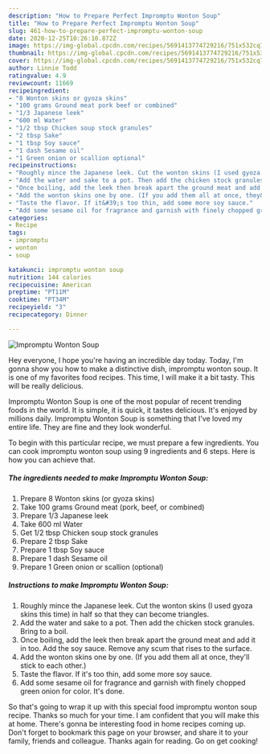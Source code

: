 ```yaml
---
description: "How to Prepare Perfect Impromptu Wonton Soup"
title: "How to Prepare Perfect Impromptu Wonton Soup"
slug: 461-how-to-prepare-perfect-impromptu-wonton-soup
date: 2020-12-25T10:26:10.872Z
image: https://img-global.cpcdn.com/recipes/5691413774729216/751x532cq70/impromptu-wonton-soup-recipe-main-photo.jpg
thumbnail: https://img-global.cpcdn.com/recipes/5691413774729216/751x532cq70/impromptu-wonton-soup-recipe-main-photo.jpg
cover: https://img-global.cpcdn.com/recipes/5691413774729216/751x532cq70/impromptu-wonton-soup-recipe-main-photo.jpg
author: Linnie Todd
ratingvalue: 4.9
reviewcount: 11669
recipeingredient:
- "8 Wonton skins or gyoza skins"
- "100 grams Ground meat pork beef or combined"
- "1/3 Japanese leek"
- "600 ml Water"
- "1/2 tbsp Chicken soup stock granules"
- "2 tbsp Sake"
- "1 tbsp Soy sauce"
- "1 dash Sesame oil"
- "1 Green onion or scallion optional"
recipeinstructions:
- "Roughly mince the Japanese leek. Cut the wonton skins (I used gyoza skins this time) in half so that they can become triangles."
- "Add the water and sake to a pot. Then add the chicken stock granules. Bring to a boil."
- "Once boiling, add the leek then break apart the ground meat and add it in too. Add the soy sauce. Remove any scum that rises to the surface."
- "Add the wonton skins one by one. (If you add them all at once, they&#39;ll stick to each other.)"
- "Taste the flavor. If it&#39;s too thin, add some more soy sauce."
- "Add some sesame oil for fragrance and garnish with finely chopped green onion for color. It&#39;s done."
categories:
- Recipe
tags:
- impromptu
- wonton
- soup

katakunci: impromptu wonton soup 
nutrition: 144 calories
recipecuisine: American
preptime: "PT11M"
cooktime: "PT34M"
recipeyield: "3"
recipecategory: Dinner

---
```



![Impromptu Wonton Soup](https://img-global.cpcdn.com/recipes/5691413774729216/751x532cq70/impromptu-wonton-soup-recipe-main-photo.jpg)

Hey everyone, I hope you're having an incredible day today. Today, I'm gonna show you how to make a distinctive dish, impromptu wonton soup. It is one of my favorites food recipes. This time, I will make it a bit tasty. This will be really delicious.



Impromptu Wonton Soup is one of the most popular of recent trending foods in the world. It is simple, it is quick, it tastes delicious. It's enjoyed by millions daily. Impromptu Wonton Soup is something that I've loved my entire life. They are fine and they look wonderful.


To begin with this particular recipe, we must prepare a few ingredients. You can cook impromptu wonton soup using 9 ingredients and 6 steps. Here is how you can achieve that.

<!--inarticleads1-->

##### The ingredients needed to make Impromptu Wonton Soup:

1. Prepare 8 Wonton skins (or gyoza skins)
1. Take 100 grams Ground meat (pork, beef, or combined)
1. Prepare 1/3 Japanese leek
1. Take 600 ml Water
1. Get 1/2 tbsp Chicken soup stock granules
1. Prepare 2 tbsp Sake
1. Prepare 1 tbsp Soy sauce
1. Prepare 1 dash Sesame oil
1. Prepare 1 Green onion or scallion (optional)




<!--inarticleads2-->

##### Instructions to make Impromptu Wonton Soup:

1. Roughly mince the Japanese leek. Cut the wonton skins (I used gyoza skins this time) in half so that they can become triangles.
1. Add the water and sake to a pot. Then add the chicken stock granules. Bring to a boil.
1. Once boiling, add the leek then break apart the ground meat and add it in too. Add the soy sauce. Remove any scum that rises to the surface.
1. Add the wonton skins one by one. (If you add them all at once, they&#39;ll stick to each other.)
1. Taste the flavor. If it&#39;s too thin, add some more soy sauce.
1. Add some sesame oil for fragrance and garnish with finely chopped green onion for color. It&#39;s done.




So that's going to wrap it up with this special food impromptu wonton soup recipe. Thanks so much for your time. I am confident that you will make this at home. There's gonna be interesting food in home recipes coming up. Don't forget to bookmark this page on your browser, and share it to your family, friends and colleague. Thanks again for reading. Go on get cooking!
